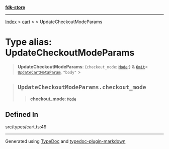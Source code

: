 [**fdk-store**](../../../README.md)
***

[Index](../../../API.md) > [cart](../../README.md) > [<internal>](../README.md) > UpdateCheckoutModeParams

# Type alias: UpdateCheckoutModeParams

> **UpdateCheckoutModeParams**: \{`checkout_mode`: [`Mode`](type-alias.Mode.md);} & [`Omit`](type-alias.Omit.md)\< [`UpdateCartMetaParam`](type-alias.UpdateCartMetaParam.md), `"body"` \>

> ## `UpdateCheckoutModeParams.checkout_mode`
>
> > **checkout\_mode**: [`Mode`](type-alias.Mode.md)
>
>

## Defined In

src/types/cart.ts:49

***
Generated using [TypeDoc](https://typedoc.org/) and [typedoc-plugin-markdown](https://www.npmjs.com/package/typedoc-plugin-markdown)

